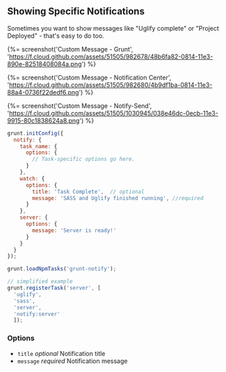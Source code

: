## Showing Specific Notifications

Sometimes you want to show messages like "Uglify complete" or "Project Deployed" - that's easy to do too.

{%= screenshot('Custom Message - Grunt', 'https://f.cloud.github.com/assets/51505/982678/48b6fa82-0814-11e3-890e-82518408084a.png') %}

{%= screenshot('Custom Message - Notification Center', 'https://f.cloud.github.com/assets/51505/982680/4b9df1ba-0814-11e3-88a4-0736f22dedf6.png') %}

{%= screenshot('Custom Message - Notify-Send', 'https://f.cloud.github.com/assets/51505/1030945/038e46dc-0ecb-11e3-9915-80c1838624a8.png') %}

```js
grunt.initConfig({
  notify: {
    task_name: {
      options: {
        // Task-specific options go here.
      }
    },
    watch: {
      options: {
        title: 'Task Complete',  // optional
        message: 'SASS and Uglify finished running', //required
      }
    },
    server: {
      options: {
        message: 'Server is ready!'
      }
    }
  }
});

grunt.loadNpmTasks('grunt-notify');

// simplified example
grunt.registerTask('server', [
  'uglify',
  'sass',
  'server',
  'notify:server'
  ]);
```

### Options
* `title` _optional_ Notification title
* `message` _required_ Notification message

